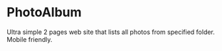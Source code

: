 # PhotoAlbum
Ultra simple 2 pages web site that lists all photos from specified folder. Mobile friendly.
